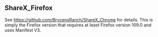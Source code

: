 ## ShareX_Firefox

See <https://github.com/BrycensRanch/ShareX_Chrome> for details. This is simply the Firefox version that requires at least Firefox version 109.0 and uses Manifest V3.
